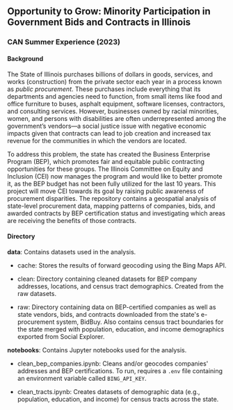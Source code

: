 ## Opportunity to Grow: Minority Participation in Government Bids and Contracts in Illinois
### CAN Summer Experience (2023)

#### Background
The State of Illinois purchases billions of dollars in goods, services, and works (construction) from the private sector each year in a process known as _public procurement_. These purchases include everything that its departments and agencies need to function, from small items like food and office furniture to buses, asphalt equipment, software licenses, contractors, and consulting services. However, businesses owned by racial minorities, women, and persons with disabilities are often underrepresented among the government’s vendors—a social justice issue with negative economic impacts given that contracts can lead to job creation and increased tax revenue for the communities in which the vendors are located.

To address this problem, the state has created the Business Enterprise Program (BEP), which promotes fair and equitable public contracting opportunities for these groups. The Illinois Committee on Equity and Inclusion (CEI) now manages the program and would like to better promote it, as the BEP budget has not been fully utilized for the last 10 years. This project will move CEI towards its goal by raising public awareness of procurement disparities. The repository contains a geospatial analysis of state-level procurement data, mapping patterns of companies, bids, and awarded contracts by BEP certification status and investigating which areas are receiving the benefits of those contracts.

#### Directory

**data**: Contains datasets used in the analysis.

- cache: Stores the results of forward geocoding using the Bing Maps API.

- clean: Directory containing cleaned datasets for BEP company addresses, locations, and census tract demographics. Created from the raw datasets.

- raw: Directory containing data on BEP-certified companies as well as state vendors, bids, and contracts downloaded from the state's e-procurement system, BidBuy. Also contains census tract boundaries for the state merged with population, education, and income demographics exported from Social Explorer.


**notebooks**: Contains Jupyter notebooks used for the analysis.

- clean_bep_companies.ipynb: Cleans and/or geocodes companies' addresses and BEP certifications. To run, requires a `.env` file containing an environment variable called `BING_API_KEY`.

- clean_tracts.ipynb: Creates datasets of demographic data (e.g., population, education, and income) for census tracts across the state.


